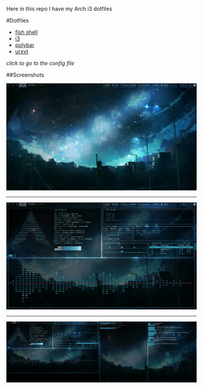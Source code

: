 Here in this repo I have my Arch i3 dotfiles

#Dotfiles

* [fish shell](tree/master/fish)
* [i3](tree/master/i3)
* [polybar](tree/master/polybar)
* [urxvt](tree/master/urxvt)

*click to go to the config file*

##Screenshots

![wallpaper and polybar](https://github.com/Durkh/Dotfiles/blob/master/Screenshots/Screenshot_20200420_181740.png)

---

![apps: neofetch, gotop, cli-visualizer](https://github.com/Durkh/Dotfiles/blob/master/Screenshots/Screenshot_20200420_181523.png "1 screen")

---

![fish git integration and common shell](https://github.com/Durkh/Dotfiles/blob/master/Screenshots/Screenshot_20200420_181443.png "2 screens")
